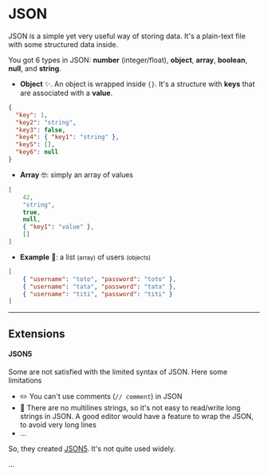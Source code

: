 # JSON

<div class="row row-cols-md-2"><div>

JSON is a simple yet very useful way of storing data. It's a plain-text file with some structured data inside.

You got 6 types in JSON: **number** (integer/float), **object**, **array**, **boolean**, **null**, and **string**.

* **Object** ✨. An object is wrapped inside `{}`. It's a structure with **keys** that are associated with a **value**.

```json
{
  "key": 1,
  "key2": "string",
  "key3": false,
  "key4": { "key1": "string" },
  "key5": [],
  "key6": null
}
```
</div><div>

* **Array** 🤓: simply an array of values

```json
[
    42,
    "string", 
    true,
    null,
    { "key1": "value" },
    []
]
```

* **Example** 🎁: a list <small>(array)</small> of users <small>(objects)</small>

```json
[
    { "username": "toto", "password": "toto" },
    { "username": "tata", "password": "tata" },
    { "username": "titi", "password": "titi" }
]
```
</div></div>

<hr class="sep-both">

## Extensions

<div class="row row-cols-md-2"><div>

#### JSON5

Some are not satisfied with the limited syntax of JSON. Here some limitations

* ✏️ You can't use comments (`// comment`) in JSON
* 🎡  There are no multilines strings, so it's not easy to read/write long strings in JSON. A good editor would have a feature to wrap the JSON, to avoid very long lines
* ...

So, they created [JSON5](https://json5.org/). It's not quite used widely.
</div><div>

...
</div></div>